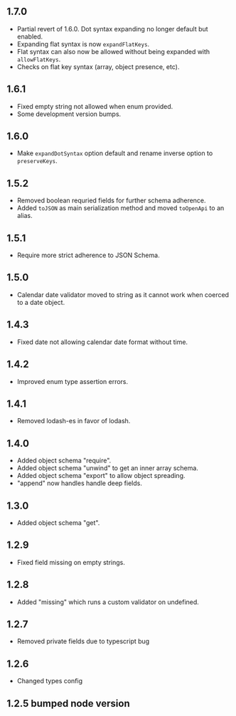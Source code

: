 ## 1.7.0

- Partial revert of 1.6.0. Dot syntax expanding no longer default but enabled.
- Expanding flat syntax is now `expandFlatKeys`.
- Flat syntax can also now be allowed without being expanded with
  `allowFlatKeys`.
- Checks on flat key syntax (array, object presence, etc).

## 1.6.1

- Fixed empty string not allowed when enum provided.
- Some development version bumps.

## 1.6.0

- Make `expandDotSyntax` option default and rename inverse option to
  `preserveKeys`.

## 1.5.2

- Removed boolean requried fields for further schema adherence.
- Added `toJSON` as main serialization method and moved `toOpenApi` to an alias.

## 1.5.1

- Require more strict adherence to JSON Schema.

## 1.5.0

- Calendar date validator moved to string as it cannot work when coerced to a
  date object.

## 1.4.3

- Fixed date not allowing calendar date format without time.

## 1.4.2

- Improved enum type assertion errors.

## 1.4.1

- Removed lodash-es in favor of lodash.

## 1.4.0

- Added object schema "require".
- Added object schema "unwind" to get an inner array schema.
- Added object schema "export" to allow object spreading.
- "append" now handles handle deep fields.

## 1.3.0

- Added object schema "get".

## 1.2.9

- Fixed field missing on empty strings.

## 1.2.8

- Added "missing" which runs a custom validator on undefined.

## 1.2.7

- Removed private fields due to typescript bug

## 1.2.6

- Changed types config

## 1.2.5 bumped node version
